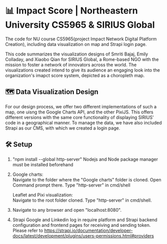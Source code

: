 # 📊 Impact Score | Northeastern University CS5965 & SIRIUS Global 

The code for NU course CS5965(project Impact Network Digital Platform
Creation), including data visualization on map and Strapi login page.

This code summarizes the visualization designs of Smriti Bajaj, Emily Colladay,
and Xiaobo Qian for SIRIUS Global, a Rome-based NGO with the mission to foster a
network of innovators across the world. The visualizations created intend to
give its audience an engaging look into the organization's imapct score system,
depicted as a choropleth map.

## 🗺 Data Visualization Design

For our design process, we offer two different implementations of such a map,
one uisng the Google Charts API, and the other PixiJS. This offers different
versions with the same core functionality of displaying SIRIUS' code in a
geographical manner. To manage the data, we have also included Strapi as our
CMS, with which we created a login page.

## 🛠 Setup

1.  "npm install --global http-server" Nodejs and Node package manager must be installed beforehand

2.  Google charts:  
    Navigate to the folder where the "Google charts" folder is cloned. Open Command prompt there. Type "http-server" in cmd/shell

    Leaflet and Pixi visualization:  
    Navigate to the root folder cloned. Type "http-server" in cmd/shell.

3.  Navigate to any browser and open "localhost:8080".

4.  Strapi Google and Linkedin log in require platform and Strapi backend configuration and frontend pages for receiving and sending token. Please refer to https://strapi.io/documentation/developer-docs/latest/development/plugins/users-permissions.html#providers
